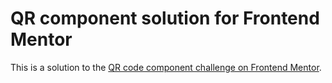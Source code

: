 # QR component solution for Frontend Mentor

This is a solution to the [QR code component challenge on Frontend Mentor](https://www.frontendmentor.io/challenges/qr-code-component-iux_sIO_H).


